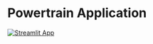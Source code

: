 # Powertrain Application

[![Streamlit App](https://static.streamlit.io/badges/streamlit_badge_black_white.svg)](https://yousmaaz-powertrain-project-srcmain-kdzomd.streamlit.app/)